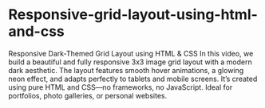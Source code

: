 # Responsive-grid-layout-using-html-and-css
Responsive Dark-Themed Grid Layout using HTML & CSS
In this video, we build a beautiful and fully responsive 3x3 image grid layout with a modern dark aesthetic. The layout features smooth hover animations, a glowing neon effect, and adapts perfectly to tablets and mobile screens. It’s created using pure HTML and CSS—no frameworks, no JavaScript. Ideal for portfolios, photo galleries, or personal websites.
